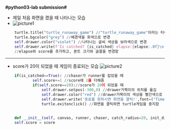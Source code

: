 __#python03-lab submission#__

* 제일 처음 화면을 켰을 때 나타나는 모습
* ![picture1](https://user-images.githubusercontent.com/71022086/136337115-285abde8-e4fb-46f0-a418-b3a0223f9c9e.png)
  


```python
    turtle.title("turtle_runaway_game") //"turtle_runaway_game"이라는 타이틀을 달아줌
    turtle.bgcolor("grey") //배경색을 회색으로 변경
    self.drawer.color("violet") //나타나는 글씨 색상을 보라색으로 변경
    self.drawer.write(f'Is catched? {is_catched} elapse:{elapse:.0f}\n score: {self.score}',font=("Times New Roman",15,"normal"))
    //elapse와 score를 추가하고, 폰트 크기와 글꼴을 변경함
 ```
    
*************************************************************

* score가 20이 되었을 때 게임이 종료되는 모습
![picture2](https://user-images.githubusercontent.com/71022086/136337121-5f9c8a3f-617e-46b2-8093-af5d825a5ed2.png)

```python
    if(is_catched==True): //chaser가 runner를 잡았을 때 
            self.score+=1 //score에 1을 더해줌
            if(self.score==20)://score가 20이 되었을 때
                self.drawer.setpos(-300,0) //drawer거북이의 위치를 옮김
                self.drawer.color("red") //drawer거북이의 색상을 빨간색으로 변경
                self.drawer.write('종료를 원하시면 화면을 클릭!',font=("Times New Roman",25,"normal")) //"종료를 원하시면 화면을 클릭!"을 띄움
                turtle.exitonclick() //화면을 클릭하면 turtle게임을 중지함
                
                
    def __init__(self, canvas, runner, chaser, catch_radius=20, init_dist=400, score=0): // score=0을 추가해줌
    self.score = score
 ```
 
 
 
 
 
